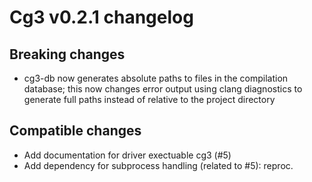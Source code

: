 # Cg3 v0.2.1 changelog

## Breaking changes

- cg3-db now generates absolute paths to files in the compilation database; this now changes error output using clang
  diagnostics to generate full paths instead of relative to the project directory

## Compatible changes

- Add documentation for driver exectuable cg3 (#5)
- Add dependency for subprocess handling (related to #5): reproc.
